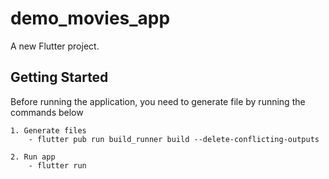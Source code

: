 # demo_movies_app

A new Flutter project.

## Getting Started

Before running the application, you need to generate file by running the commands below

    1. Generate files
        - flutter pub run build_runner build --delete-conflicting-outputs

    2. Run app
        - flutter run
